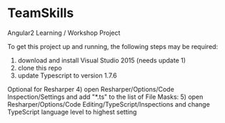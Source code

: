 # TeamSkills
Angular2 Learning / Workshop Project

To get this project up and running, the following steps may be required:

1)  download and install Visual Studio 2015 (needs update 1)
2)  clone this repo
3)  update Typescript to version 1.7.6

  Optional for Resharper
4)  open Resharper/Options/Code Inspection/Settings and add "*.ts" to the list of File Masks:
5)  open Resharper/Options/Code Editing/TypeScript/Inspections and change TypeScript language level to highest setting
